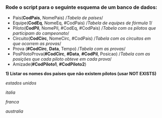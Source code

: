 ### Rode o script para o seguinte esquema de um banco de dados:
* Pais(__CodPais__, NomePais) /*Tabela de países*/
* Equipe(__CodEq__, NomeEq, #CodPais) /*Tabela de equipes de fórmula 1*/
* Piloto(__CodPil__, NomePil, #CodEq, #CodPais) /*Tabela com os pilotos que participam do campeonato*/
* Circuito(__CodCirc__, NomeCirc, #CodPais) /*Tabela com os circuitos em que ocorrem as provas*/
* Prova (__#CodCirc__, __Data__, Tempo) /*Tabela com as provas*/
* PosPilotoProva(__#CodCirc__, __#Data__, __#CodPil__, Posicao) /*Tabela com as posições que cada piloto obteve em cada prova*/
* Amizade(__#CodPiloto1__, __#CodPiloto2__)

__1) Listar os nomes dos países que não existem pilotos (usar NOT EXISTS)__

_estados unidos_

_italia_

_franca_

_australia_
